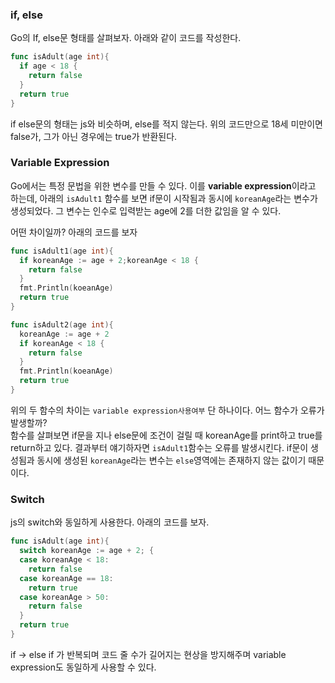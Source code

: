 ### if, else
Go의 If, else문 형태를 살펴보자. 아래와 같이 코드를 작성한다.
```go
func isAdult(age int){
  if age < 18 {
    return false
  }
  return true
}
```
if else문의 형태는 js와 비슷하며, else를 적지 않는다. 위의 코드만으로 18세 미만이면 false가, 그가 아닌 경우에는 true가 반환된다.  

### Variable Expression
Go에서는 특정 문법을 위한 변수를 만들 수 있다. 이를 <b>variable expression</b>이라고 하는데, 아래의 `isAdult1` 함수를 보면 if문이 시작됨과 동시에 `koreanAge`라는 변수가 생성되었다. 그 변수는 인수로 입력받는 age에 2를 더한 값임을 알 수 있다.  

어떤 차이일까? 아래의 코드를 보자
```go
func isAdult1(age int){
  if koreanAge := age + 2;koreanAge < 18 {
    return false
  }
  fmt.Println(koeanAge)
  return true
}

func isAdult2(age int){
  koreanAge := age + 2
  if koreanAge < 18 {
    return false
  }
  fmt.Println(koeanAge)
  return true
}
```
위의 두 함수의 차이는 `variable expression사용여부` 단 하나이다. 어느 함수가 오류가 발생할까?  
함수를 살펴보면 if문을 지나 else문에 조건이 걸릴 때 koreanAge를 print하고 true를 return하고 있다. 결과부터 얘기하자면 `isAdult1`함수는 오류를 발생시킨다. if문이 생성됨과 동시에 생성된 `koreanAge`라는 변수는 `else`영역에는 존재하지 않는 값이기 때문이다.

### Switch
js의 switch와 동일하게 사용한다. 아래의 코드를 보자.
```go
func isAdult(age int){
  switch koreanAge := age + 2; {
  case koreanAge < 18:
    return false
  case koreanAge == 18:
    return true
  case koreanAge > 50:
    return false
  }
  return true
}
```
if -> else if 가 반복되며 코드 줄 수가 길어지는 현상을 방지해주며 variable expression도 동일하게 사용할 수 있다. 